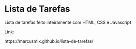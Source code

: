 <h1>Lista de Tarefas</h1>
<p>Lista de tarefas feito inteiramente com HTML, CSS e Javascript</p>
<p>Link:</p> 
https://marcusmix.github.io/lista-de-tarefas/
